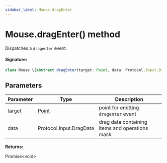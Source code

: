 ```yaml
---
sidebar_label: Mouse.dragEnter
---
```


# Mouse.dragEnter() method

Dispatches a `dragenter` event.

#### Signature:

```typescript
class Mouse \{abstract dragEnter(target: Point, data: Protocol.Input.DragData): Promise<void>;\}
```

## Parameters

| Parameter | Type                          | Description                                     |
| --------- | ----------------------------- | ----------------------------------------------- |
| target    | [Point](./puppeteer.point.md) | point for emitting <code>dragenter</code> event |
| data      | Protocol.Input.DragData       | drag data containing items and operations mask  |

**Returns:**

Promise&lt;void&gt;
